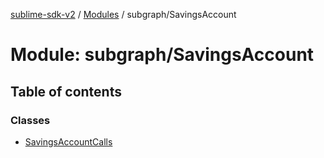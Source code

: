 [sublime-sdk-v2](../README.md) / [Modules](../modules.md) / subgraph/SavingsAccount

# Module: subgraph/SavingsAccount

## Table of contents

### Classes

- [SavingsAccountCalls](../classes/subgraph_SavingsAccount.SavingsAccountCalls.md)
